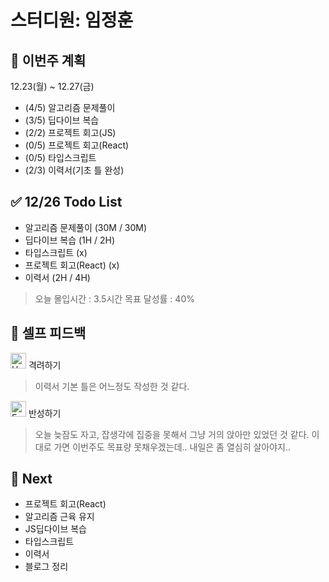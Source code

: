 # 스터디원: 임정훈

## 🚀 이번주 계획

12.23(월) ~ 12.27(금)

- (4/5) 알고리즘 문제풀이
- (3/5) 딥다이브 복습
- (2/2) 프로젝트 회고(JS)
- (0/5) 프로젝트 회고(React)
- (0/5) 타입스크립트
- (2/3) 이력서(기초 틀 완성)

## ✅ 12/26 Todo List

- 알고리즘 문제풀이 (30M / 30M)
- 딥다이브 복습 (1H / 2H)
- 타입스크립트 (x)
- 프로젝트 회고(React) (x)
- 이력서 (2H / 4H)

> 오늘 몰입시간 : 3.5시간
> 목표 달성률 : 40%

## 🎉 셀프 피드백

<img src="https://raw.githubusercontent.com/Tarikul-Islam-Anik/Animated-Fluent-Emojis/master/Emojis/Smilies/Hugging%20Face.png" alt="Hugging Face" width="25" height="25"> 격려하기</img>

> 이력서 기본 틀은 어느정도 작성한 것 같다.

<img src="https://raw.githubusercontent.com/Tarikul-Islam-Anik/Animated-Fluent-Emojis/master/Emojis/Smilies/Face%20with%20Monocle.png" alt="Face with Monocle" width="25" height="25"> 반성하기</img>

> 오늘 늦잠도 자고, 잡생각에 집중을 못해서 그냥 거의 앉아만 있었던 것 같다.
> 이대로 가면 이번주도 목표량 못채우겠는데.. 내일은 좀 열심히 살아야지..

## 🌱 Next

- 프로젝트 회고(React)
- 알고리즘 근육 유지
- JS딥다이브 복습
- 타입스크립트
- 이력서
- 블로그 정리
